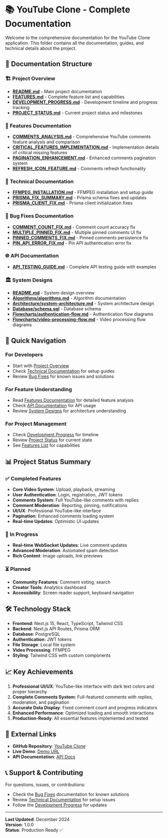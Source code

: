 # 📚 YouTube Clone - Complete Documentation

Welcome to the comprehensive documentation for the YouTube Clone application. This folder contains all the documentation, guides, and technical details about the project.

## 📁 Documentation Structure

### 🏗️ **Project Overview**
- **[README.md](./Project-Overview/README.md)** - Main project documentation
- **[FEATURES.md](./Project-Overview/FEATURES.md)** - Complete feature list and capabilities
- **[DEVELOPMENT_PROGRESS.md](./Project-Overview/DEVELOPMENT_PROGRESS.md)** - Development timeline and progress tracking
- **[PROJECT_STATUS.md](./Project-Overview/PROJECT_STATUS.md)** - Current project status and milestones

### 🚀 **Features Documentation**
- **[COMMENTS_ANALYSIS.md](./Features/COMMENTS_ANALYSIS.md)** - Comprehensive YouTube comments feature analysis and comparison
- **[CRITICAL_FEATURES_IMPLEMENTATION.md](./Features/CRITICAL_FEATURES_IMPLEMENTATION.md)** - Implementation details of critical missing features
- **[PAGINATION_ENHANCEMENT.md](./Features/PAGINATION_ENHANCEMENT.md)** - Enhanced comments pagination system
- **[REFRESH_ICON_FEATURE.md](./Features/REFRESH_ICON_FEATURE.md)** - Comments refresh functionality

### 🔧 **Technical Documentation**
- **[FFMPEG_INSTALLATION.md](./Technical-Documentation/FFMPEG_INSTALLATION.md)** - FFMPEG installation and setup guide
- **[PRISMA_FIX_SUMMARY.md](./Technical-Documentation/PRISMA_FIX_SUMMARY.md)** - Prisma schema fixes and updates
- **[PRISMA_CLIENT_FIX.md](./Technical-Documentation/PRISMA_CLIENT_FIX.md)** - Prisma client initialization fixes

### 🐛 **Bug Fixes Documentation**
- **[COMMENT_COUNT_FIX.md](./Bug-Fixes/COMMENT_COUNT_FIX.md)** - Comment count accuracy fix
- **[MULTIPLE_PINNED_FIX.md](./Bug-Fixes/MULTIPLE_PINNED_FIX.md)** - Multiple pinned comments UI fix
- **[PINNED_COMMENTS_FIX.md](./Bug-Fixes/PINNED_COMMENTS_FIX.md)** - Pinned comments persistence fix
- **[PIN_API_ERROR_FIX.md](./Bug-Fixes/PIN_API_ERROR_FIX.md)** - Pin API authentication error fix

### 🌐 **API Documentation**
- **[API_TESTING_GUIDE.md](./API-Documentation/API_TESTING_GUIDE.md)** - Complete API testing guide with examples

### 🏛️ **System Designs**
- **[README.md](./System-Designs/README.md)** - System design overview
- **[Algorithms/algorithms.md](./System-Designs/Algorithms/algorithms.md)** - Algorithm documentation
- **[Architecture/system-architecture.md](./System-Designs/Architecture/system-architecture.md)** - System architecture design
- **[Database/schema.sql](./System-Designs/Database/schema.sql)** - Database schema
- **[Flowcharts/authentication-flow.md](./System-Designs/Flowcharts/authentication-flow.md)** - Authentication flow diagrams
- **[Flowcharts/video-processing-flow.md](./System-Designs/Flowcharts/video-processing-flow.md)** - Video processing flow diagrams

## 🎯 **Quick Navigation**

### **For Developers**
- Start with [Project Overview](./Project-Overview/README.md)
- Check [Technical Documentation](./Technical-Documentation/) for setup guides
- Review [Bug Fixes](./Bug-Fixes/) for known issues and solutions

### **For Feature Understanding**
- Read [Features Documentation](./Features/) for detailed feature analysis
- Check [API Documentation](./API-Documentation/) for API usage
- Review [System Designs](./System-Designs/) for architecture understanding

### **For Project Management**
- Check [Development Progress](./Project-Overview/DEVELOPMENT_PROGRESS.md) for timeline
- Review [Project Status](./Project-Overview/PROJECT_STATUS.md) for current state
- See [Features List](./Project-Overview/FEATURES.md) for capabilities

## 📊 **Project Status Summary**

### **✅ Completed Features**
- **Core Video System**: Upload, playback, streaming
- **User Authentication**: Login, registration, JWT tokens
- **Comments System**: Full YouTube-like comments with replies
- **Comment Moderation**: Reporting, pinning, notifications
- **UI/UX**: Professional YouTube-like interface
- **Pagination**: Enhanced comments loading system
- **Real-time Updates**: Optimistic UI updates

### **🚧 In Progress**
- **Real-time WebSocket Updates**: Live comment updates
- **Advanced Moderation**: Automated spam detection
- **Rich Content**: Image uploads, link previews

### **⏳ Planned**
- **Community Features**: Comment voting, search
- **Creator Tools**: Analytics dashboard
- **Accessibility**: Screen reader support, keyboard navigation

## 🛠️ **Technology Stack**

- **Frontend**: Next.js 15, React, TypeScript, Tailwind CSS
- **Backend**: Next.js API Routes, Prisma ORM
- **Database**: PostgreSQL
- **Authentication**: JWT tokens
- **File Storage**: Local file system
- **Video Processing**: FFMPEG
- **Styling**: Tailwind CSS with custom components

## 📈 **Key Achievements**

1. **Professional UI/UX**: YouTube-like interface with dark text colors and proper hierarchy
2. **Complete Comments System**: Full-featured comments with replies, moderation, and pagination
3. **Accurate Data Display**: Fixed comment count and progress indicators
4. **Enhanced Performance**: Optimized loading and smooth interactions
5. **Production-Ready**: All essential features implemented and tested

## 🔗 **External Links**

- **GitHub Repository**: [YouTube Clone](https://github.com/your-repo/youtube-clone)
- **Live Demo**: [Demo URL](https://your-demo-url.com)
- **API Documentation**: [API Docs](./API-Documentation/API_TESTING_GUIDE.md)

## 📞 **Support & Contributing**

For questions, issues, or contributions:
- Check the [Bug Fixes](./Bug-Fixes/) documentation for known solutions
- Review [Technical Documentation](./Technical-Documentation/) for setup issues
- Follow the [Development Progress](./Project-Overview/DEVELOPMENT_PROGRESS.md) for updates

---

**Last Updated**: December 2024  
**Version**: 1.0.0  
**Status**: Production Ready ✅
